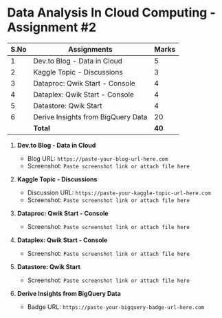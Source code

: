 # Data Analysis In Cloud Computing - Assignment #2

| S.No | Assignments                          | Marks |
|------|--------------------------------------|-------|
| 1    | Dev.to Blog - Data in Cloud          | 5     |
| 2    | Kaggle Topic - Discussions           | 3     |
| 3    | Dataproc: Qwik Start - Console       | 4     |
| 4    | Dataplex: Qwik Start - Console       | 4     |
| 5    | Datastore: Qwik Start                | 4     |
| 6    | Derive Insights from BigQuery Data   | 20    |
|  |    **Total**                             | **40** |

1. **Dev.to Blog - Data in Cloud**  
   - Blog URL: `https://paste-your-blog-url-here.com`  
   - Screenshot: `Paste screenshot link or attach file here`  

2. **Kaggle Topic - Discussions**  
   - Discussion URL: `https://paste-your-kaggle-topic-url-here.com`  
   - Screenshot: `Paste screenshot link or attach file here`  

3. **Dataproc: Qwik Start - Console**  
   - Screenshot: `Paste screenshot link or attach file here` 

4. **Dataplex: Qwik Start - Console**  
   - Screenshot: `Paste screenshot link or attach file here` 

5. **Datastore: Qwik Start**  
   - Screenshot: `Paste screenshot link or attach file here` 

6. **Derive Insights from BigQuery Data**  
   - Badge URL: `https://paste-your-bigquery-badge-url-here.com`  
